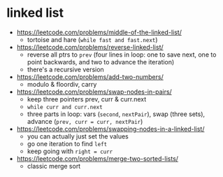# linked list

- https://leetcode.com/problems/middle-of-the-linked-list/
  - tortoise and hare (`while fast and fast.next`)
- https://leetcode.com/problems/reverse-linked-list/
  - reverse all ptrs to `prev` (four lines in loop: one to save next, one to point backwards, and two to advance the iteration)
  - there's a recursive version
- https://leetcode.com/problems/add-two-numbers/
  - modulo & floordiv, carry
- https://leetcode.com/problems/swap-nodes-in-pairs/
  - keep three pointers prev, curr & curr.next
  - `while curr and curr.next`
  - three parts in loop: vars (`second`, `nextPair`), swap (three sets), advance (`prev, curr = curr, nextPair`)
- https://leetcode.com/problems/swapping-nodes-in-a-linked-list/
  - you can actually just set the values
  - go one iteration to find `left`
  - keep going with `right = curr`
- https://leetcode.com/problems/merge-two-sorted-lists/
  - classic merge sort
